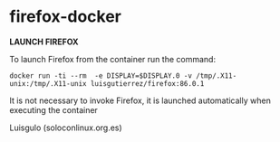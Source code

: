 # firefox-docker

**LAUNCH FIREFOX**

To launch Firefox from the container run the command:
~~~
docker run -ti --rm  -e DISPLAY=$DISPLAY.0 -v /tmp/.X11-unix:/tmp/.X11-unix luisgutierrez/firefox:86.0.1
~~~

It is not necessary to invoke Firefox, it is launched automatically when executing the container

Luisgulo (soloconlinux.org.es)
